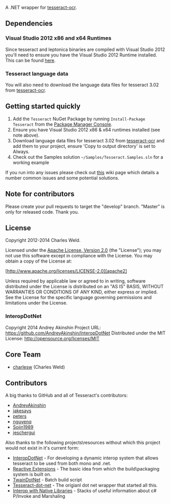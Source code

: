 A .NET wrapper for [tesseract-ocr].

## Dependencies

### Visual Studio 2012 x86 and x64 Runtimes 

Since tesseract and leptonica binaries are compiled with Visual Studio 2012 you'll need to ensure you have the 
Visual Studio 2012 Runtime installed. This can be found [here](http://www.microsoft.com/en-us/download/details.aspx?id=30679).

### Tesseract language data

You will also need to download the language data files for tesseract 3.02 from [tesseract-ocr].

## Getting started quickly

1. Add the ``Tesseract`` NuGet Package by running ``Install-Package Tesseract`` from the [Package Manager Console](http://docs.nuget.org/docs/start-here/using-the-package-manager-console).
2. Ensure you have Visual Studio 2012 x86 & x64 runtimes installed (see note above).
3. Download language data files for tesseract 3.02 from [tesseract-ocr] and add them to your project, 
   ensure 'Copy to output directory' is set to Always.
4. Check out the Samples solution ``~/Samples/Tesseract.Samples.sln`` for a working example

If you run into any issues please check out [this](https://github.com/charlesw/tesseract/wiki/Errors) wiki page which details a number common issues and some potential solutions.

## Note for contributors

Please create your pull requests to target the "develop" branch. "Master" is only for released code. Thank you.

## License

Copyright 2012-2014 Charles Weld.

Licensed under the [Apache License, Version 2.0][apache2] (the "License"); you
may not use this software except in compliance with the License. You may obtain
a copy of the License at:

[http://www.apache.org/licenses/LICENSE-2.0][apache2]

Unless required by applicable law or agreed to in writing, software distributed
under the License is distributed on an "AS IS" BASIS, WITHOUT WARRANTIES OR
CONDITIONS OF ANY KIND, either express or implied. See the License for the
specific language governing permissions and limitations under the License.

### InteropDotNet

Copyright 2014 Andrey Akinshin
Project URL: https://github.com/AndreyAkinshin/InteropDotNet
 Distributed under the MIT License: http://opensource.org/licenses/MIT

## Core Team

* [charlesw](https://github.com/charlesw) (Charles Weld)

## Contributors

A big thanks to GitHub and all of Tesseract's contributors:

* [AndreyAkinshin](https://github.com/AndreyAkinshin)
* [jakesays](https://github.com/jakesays)
* [peters](https://github.com/peters)
* [nguyenq](https://github.com/nguyenq)
* [Sojin1989](https://github.com/Sojin1989)
* [jeschergui](https://github.com/jeschergui)

Also thanks to the following projects\resources without which this project would not exist in it's current form:

* [InteropDotNet](https://github.com/AndreyAkinshin/InteropDotNet) - For developing a dynamic interop system that allows tesseract to be used from both mono and .net.
* [Reactive Extensions](http://rx.codeplex.com/) - The basic idea from which the build\packaging system is built on.
* [TwainDotNet](https://github.com/tmyroadctfig/twaindotnet) - Batch build script
* [Tesseract-dot-net](https://code.google.com/p/tesseractdotnet) - The origianl dot net wrapper that started all this.
* [Interop with Native Libraries](http://www.mono-project.com/Interop_with_Native_Libraries) - Stacks of useful information about c# P/Invoke and Marshaling

[apache2]: http://www.apache.org/licenses/LICENSE-2.0
[tesseract-ocr]: https://github.com/tesseract-ocr/tesseract
